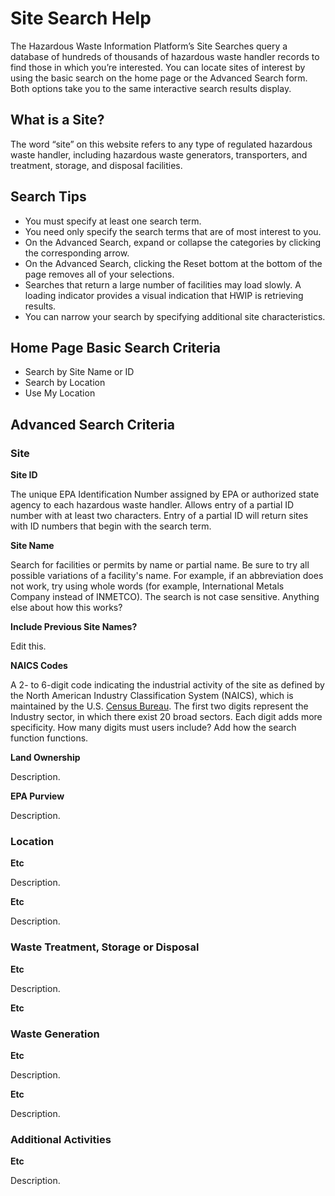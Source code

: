 # Site Search Help
The Hazardous Waste Information Platform’s Site Searches query a database of hundreds of thousands of hazardous waste handler records to find those in which you’re interested. You can locate sites of interest by using the basic search on the home page or the Advanced Search form. Both options take you to the same interactive search results display.
## What is a Site?
The word “site” on this website refers to any type of regulated hazardous waste handler, including hazardous waste generators, transporters, and treatment, storage, and disposal facilities.
## Search Tips
-	You must specify at least one search term.
-	You need only specify the search terms that are of most interest to you. 
-	On the Advanced Search, expand or collapse the categories by clicking the corresponding arrow. 
-	On the Advanced Search, clicking the Reset bottom at the bottom of the page removes all of your selections.
-	Searches that return a large number of facilities may load slowly. A loading indicator provides a visual indication that HWIP is retrieving results.
-	You can narrow your search by specifying additional site characteristics. 
## Home Page Basic Search Criteria
- Search by Site Name or ID
- Search by Location
- Use My Location
## Advanced Search Criteria
### Site
**Site ID**

The unique EPA Identification Number assigned by EPA or authorized state agency to each hazardous waste handler. Allows entry of a partial ID number with at least two characters. Entry of a partial ID will return sites with ID numbers that begin with the search term.

**Site Name**

Search for facilities or permits by name or partial name. Be sure to try all possible variations of a facility's name. For example, if an abbreviation does not work, try using whole words (for example, International Metals Company instead of INMETCO). The search is not case sensitive. Anything else about how this works?

**Include Previous Site Names?**

Edit this.
  
**NAICS Codes**

A 2- to 6-digit code indicating the industrial activity of the site as defined by the North American Industry Classification System (NAICS), which is maintained by the U.S. [Census Bureau](https://www.census.gov/naics/). The first two digits represent the Industry sector, in which there exist 20 broad sectors. Each digit adds more specificity. How many digits must users include? Add how the search function functions.

**Land Ownership**

Description.

**EPA Purview**

Description.

### Location

**Etc**

Description.

**Etc**

Description.

### Waste Treatment, Storage or Disposal

**Etc**

Description.

**Etc**

### Waste Generation

**Etc**

Description.

**Etc**

Description.

### Additional Activities

**Etc**

Description.
